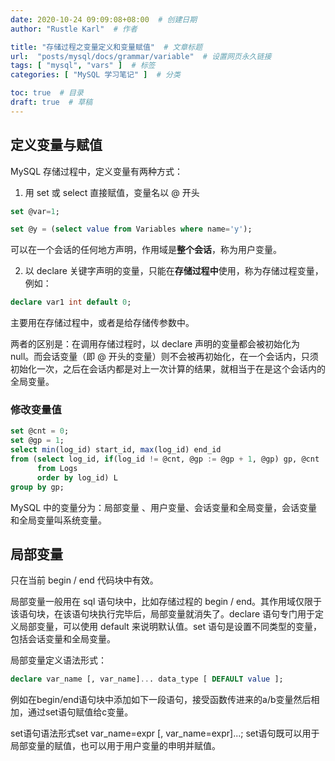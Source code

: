 ```yaml
---
date: 2020-10-24 09:09:08+08:00  # 创建日期
author: "Rustle Karl"  # 作者

title: "存储过程之变量定义和变量赋值"  # 文章标题
url:  "posts/mysql/docs/grammar/variable"  # 设置网页永久链接
tags: [ "mysql", "vars" ]  # 标签
categories: [ "MySQL 学习笔记" ]  # 分类

toc: true  # 目录
draft: true  # 草稿
---
```


## 定义变量与赋值

MySQL 存储过程中，定义变量有两种方式：

1. 用 set 或 select 直接赋值，变量名以 @ 开头

```sql
set @var=1;
```

```sql
set @y = (select value from Variables where name='y');
```

可以在一个会话的任何地方声明，作用域是**整个会话**，称为用户变量。

2. 以 declare 关键字声明的变量，只能在**存储过程中**使用，称为存储过程变量，例如： 

```sql
declare var1 int default 0;
```

主要用在存储过程中，或者是给存储传参数中。

两者的区别是：在调用存储过程时，以 declare 声明的变量都会被初始化为 null。而会话变量（即 @ 开头的变量）则不会被再初始化，在一个会话内，只须初始化一次，之后在会话内都是对上一次计算的结果，就相当于在是这个会话内的全局变量。

### 修改变量值

```sql
set @cnt = 0;
set @gp = 1;
select min(log_id) start_id, max(log_id) end_id
from (select log_id, if(log_id != @cnt, @gp := @gp + 1, @gp) gp, @cnt := log_id + 1
      from Logs
      order by log_id) L
group by gp;
```

MySQL 中的变量分为：局部变量 、用户变量、会话变量和全局变量，会话变量和全局变量叫系统变量。

## 局部变量

只在当前 begin / end 代码块中有效。

局部变量一般用在 sql 语句块中，比如存储过程的 begin / end。其作用域仅限于该语句块，在该语句块执行完毕后，局部变量就消失了。declare 语句专门用于定义局部变量，可以使用 default 来说明默认值。set 语句是设置不同类型的变量，包括会话变量和全局变量。

局部变量定义语法形式：

```sql
declare var_name [, var_name]... data_type [ DEFAULT value ];
```

例如在begin/end语句块中添加如下一段语句，接受函数传进来的a/b变量然后相加，通过set语句赋值给c变量。 

set语句语法形式set var_name=expr [, var_name=expr]...; set语句既可以用于局部变量的赋值，也可以用于用户变量的申明并赋值。

```sql

```
